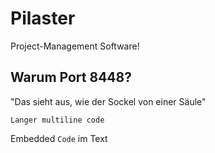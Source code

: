 # Pilaster

Project-Management Software!


## Warum Port 8448?
"Das sieht aus, wie der Sockel von einer Säule"

```
Langer multiline code
```

Embedded `Code` im Text
